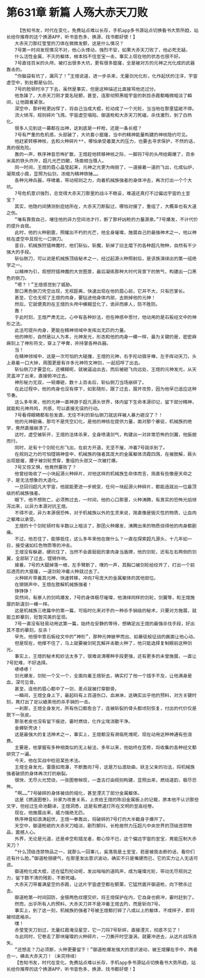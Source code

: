 # 第631章 新篇 人殇大赤天刀败
        【告知书友，时代在变化，免费站点难以长存，手机app多书源站点切换看书大势所趋，站长给你推荐的这个换源APP，听书音色多、换源、找书都好使！】
       大赤天刀那红莹莹的刀体在微微发颤，这是什么情况？
       7号第一时间发现情况不对，他心头悸动，强烈不安，如果大赤天刀败了，他必死无疑。
       什么活性金属，不灭的躯体，根本挡不住至宝一击，事实上现在他的状态也很不好。
       7号直径百米的头颅，被打出很多大坑，更有很多窟窿，全是被对方的元神之光化成的武器轰击的。
       “你脑袋有坑了，漏风了！”王煊说道，进一步杀来，无量剑光化形，化作起伏的汪洋，宇宙虚空中，到处都是仙剑。
       7号的脸顿时冷了下去，虽然是事实，但是这种描述比直接骂他还过分。
       他急躁了，大赤天刀刚才莫名轻颤，甚至，连那彻照黑暗宇宙的刺目赤霞都略微暗淡了瞬间，让他跟着紧张。
       深空中，那杆枪更凶悍了，将自己当成大棍，抡动成了一个光轮，当当地在那里猛砸不停。
       流火倾泻，规则碎片飞溅，宇宙虚空塌陷，御道枪和大赤天刀死磕，杀伐激烈，到了白热化。
       很多人见到这一幕都在出神，这到底是一杆枪，还是一条长棍？
       7号有严重的危机感，头部破了，大坑套小窟窿，当中的精神能量构建的神核隐约可见。
       他赶紧转移神核，去和火种碎片**，哪怕承受着莫大的压力，也要去寻求保护，不然的话，真的很危险。
       轰的一声，秩序神音恐怖扩散，王煊趁他转移神核之际，一脚将7号的头颅给踢爆了，百余米高的铁头炸开，超凡光芒四散，场面相当慑人。
       同一时间，王煊的眉心晶莹起来，元神之光更为绚丽了，一道接着一道的飞出，化成仙炉，凝聚成小鼎，显照为仙剑，浓缩为精神铁锤……
       各种元神兵器，呼啸着，带动规则之力，向着机械族强者的身体冲去，再次打出一个个大坑。
       7号危机意识强烈，总觉得大赤天刀那里的战斗不稳妥，难道还真打不过偏远宇宙的土至宝？
       其实，他隐约间猜测到症结所在，大赤天刀断裂过，哪怕对接了，重组了，大概率也有大道之伤。
       “唯有靠我自己，堵住他的异力空间池才行，断了那杆凶枪的力量源泉。”7号爆发，不计代价的提升自我。
       此时，他的火种剧震，照耀出不朽的光芒，他全身璀璨，施展自己的最强神术之一，他以神核在虚空中具现化一口铡刀。
       昔日，机械族狩猎神魔时，他们斩仙，斩魔，斩掉了旧主麾下的各种超凡物种，自然有不少强大的手段。
       斩仙铡刀，可以说是机械族顶级秘术之一，经过起源火种照射后，是该族演绎出的第一组绝学之一。
       以精神为引，观想狩猎神魔的大世图景，最后凝练那种大时代背景下的煞气，构建出一口黑色的铡刀。
       “嗯？！”王煊感觉到了威胁。
       那口黑色铡刀凭空出现，无视距离，快速出现在他的眉心前，它并不大，只有巴掌长。
       甚至，它也无视了王煊的肉身，要钻进他身体内部，去铡掉他的元神！
       然后，它就便真的在王煊的头颅中模糊显化了，诡异而瘆人，防不胜防。
       轰！
       于此时刻，王煊严肃无比，心中有各种妙法，但在神感中思忖，他动用的是石板经文中的神形之法。
       此法可提升肉身，更能在精神领域中发挥出无匹的力量。
       他的神形，自然是以人为本，元神发光，形态和他的肉身一模一样，最为关键的是，密密麻麻刻上了神形符文，穿上了甲胄，并持掌各种兵器。
       当！
       在精神领域中，这是一次可怕的大碰撞，王煊的元神，右手抡动狼牙棒，左手挥动天刀，头上悬着一口大钟，周围更是有许多元神符文神剑，一起招呼了出去。
       斩仙铡刀才要显化，还模糊呢，就被逼迫出去，而后被砸飞向远处，王煊的元神发光，从天灵盖冲了出来，直接俯冲过去。
       神形秘力无双，一顿爆砸，数十上百击后，斩仙铡刀当场崩碎了。
       在此过程中，他的肉身也没有停下，如影随形，跟了过去，展开攻势，因为他早已适应这种节奏。
       这么多年来，他的元神一直神游于超凡源头世界，体内留下生命本源印记，留下部分精神，就能和元神共鸣，共感，可以直接无误的行动。
       7号看得眼睛都有些发直，无往不利的斩仙铡刀就这样被人暴力砸没了？！
       他的元神剧痛，那可不是凭空幻化，是他的神核在提供力量，面对那个暴徒，机械族的绝学，竟然直接崩溃了。
       这时，虚空被斩开，王煊的法体杀来，全身喷涌剑气，构建出一对非常恐怖的剑翼，他振翅而行。
       同时，足有十个剑轮化形飞出，在前方开道，无坚不摧，冲着7号就杀到了。
       在规则之力的可怕铿锵神音中，机械族的强者其庞大的金属躯体流霞四溅，在被肢解，肩头出现窟窿，腰子被剑轮贯穿，重组的头部又一次被打爆。
       7号又惊又惧，他竟然要败了？
       他曾经吸收了一小块起源火种碎片，对他这样的机械族生命体而言，简直有些像是天命之子，是无法想象的大造化。
       一旦回归超凡大宇宙，他就能更进一步蜕变，任何一块起源火种碎片，都能造就出一位最顶级的机械族强者。
       眼下，他不想败亡，必须熬过去，一时间，他的心口那里，火种沸腾，有真实的恐怖光焰倾泻出来，以异力本源对抗王煊。
       不得不说，异力本源很恐怖，对于机械族以外的生灵来说，简直像是毁灭性的物质，让血肉之躯难以承受。
       王煊的十个剑轮顿时有半数以上暗淡了，那团火种爆发，沸腾出来的物质烧得他的肉身都剧痛。
       不过，他忍住了，能够抵住，这么多年来他在做什么？一直在探索超凡源头，十几年如一日，接受诸如红色物质等的冲击。
       王煊没有躲避，硬抗住了，当然不会直挺挺的拿肉身当盾牌，他的剑轮，还有左右两侧的剑翼，全部斩了过去，铿锵作响。
       接着，7号的大腿掉落一根，左手臂断了，噗的一声，其胸口被剑轮给绞开了，打出一个前后透亮的大窟窿，一道剑轮冲着火种就过去了。
       火种碎片带着其元神，快速转移，冲向7号庞大的金属躯体的其他部位。
       在锵锵声中，王煊在肢解机械族强者！
       铮铮铮！
       突然间，有瘆人的剑鸣爆发，7号的身体极尽璀璨，他演绎同样的剑轮，剑翼等，和王煊施展的斩道剑一模一样。
       这是机械族三绝篇中的第一篇，可临时化来对手的一种杀手锏级的秘术，只要对方施展，就能立即摹刻，短暂完美的呈现。
       7号一直没有轻易动用这第一篇，始终在安静的等待，想确定出王煊的最强杀伐手段，好出其不意的摹刻，反杀！
       早先，他很中意石板经文中的“神形”，那种元神披甲而出、如暴徒般征战的画面让他心动。
       但是现在，他撑不住了，马上就要被剑轮瓦解并击散火种了，他只能选择复制眼前这种剑光。
       事实上，王煊的秘术和妙法太多了，很难说清哪种手段更强，还有更多的未曾施展，一直让7号犯难，不好选择。
       哧哧哧！
       剑光爆发，剑轮一个又一个，全面向着王煊斩去，确实打了他一个措手不及，让他满身是血，深可见骨。
       甚至，连他的眉心都中了一剑，差点就被打穿额骨。
       一瞬间，王煊全身上下，最起码有上百道伤口，血淋淋，这确实出乎他的预料，对方关键时刻，竟打出了足以媲美他的杀手锏的一击。
       一刹那，王煊全身发光，所有伤口都愈合了，连被斩裂的骨头都顷刻恢复，付出的代价仅是脱下一张皮。
       那张老皮也没有留下痕迹，霎时燃烧，化作尘埃消散干净。
       金蝉斩壳诀！
       这是最强大的复活神术之一，事实上，王煊都没有濒临死境呢，现在动用这种神通有些浪费。
       主要是，他掌握有多种相类似的无上秘法，多年以来，他始终在苦修，将收集的各种经文都研究了一遍。
       今天，他在实战中检验某些术法。
       王煊全身发光，雷霆如雨瀑，不断轰向7号，这是万仙渡劫曲，妖主父亲的功法，将机械族强者破损的身体再次打的崩裂。
       很快，无尽火光焚烧，一张图卷映现，一盏古灯由规则构建，显照出来，燃烧道韵，极尽恐怖。
       “啊……”7号破碎的身体被烧的熔化，甚至湮灭了部分金属躯体。
       这是《燃道图卷》，孙家为改善关系，上贡给王煊的陈旧金属板上的记载，原本他不认识那些文字，但经过生命池翻译，王煊洞悉，这是有燃道灯所在文明的至高经卷。
       现在，他施展出来，威力强绝无匹。
       秩序神音如浪涛起伏，王煊一拳轰出，将破碎的7号打的大半截身子爆开了。
       天空中，御道枪砸的大赤天刀暗淡，剧烈颤抖，长枪居然力压超凡中央世界的顶级违禁物品，震撼人心。
       外界，无论是元道，还是卓空和猎龙者，都心惊不已，这个偏远宇宙的至宝，竟能压制大赤天刀？
       “什么顶级违禁物品之一，就那么一回事儿，奚落我是土至宝，若是被我击断的话，看你们还有什么脸。”御道枪很硬气，在那里发出意识波动，确实不只是嘴硬而已，它的实力让人无话可说。
       御道枪化成大棍，还在猛烈抡动呢，发出嗡嗡的道鸣声，成为璀璨光轮，带动无尽规则之力，留下数不清的残影，不断死磕。
       大赤天刀带着满星空的赤霞，让这片宇宙虚空都在颤栗，它猛然震开御道枪，向下劈杀过去。
       御道枪第一时间回防，金银两色纹理交织，将王煊保护在内，它自身也俯冲，霎时赶到了。
       然而，出乎所有人的预料，大赤天刀并不是冲着王煊去旳，而是斩向7号。
       事实上，到了这一刻，机械族的强者7号被王煊都打碎了八成以上的躯体，不成样子，即将被彻底格杀。
       噗！
       赤莹莹天刀划过，无量红霞淹没星空，它一刀将7号斩碎，直接湮灭，彻底不见了！
       与此同时，它卷走了那块璀璨的火种碎片，一刀撕开时空漩涡，就要冲进去，从这片战场消失。
       “还想走？刀必须断，火种更要留下！”御道枪爆发强大的意识波动，被王煊攥在手中，两者合一，横击大赤天刀！（未完待续）
       【告知书友，时代在变化，免费站点难以长存，手机app多书源站点切换看书大势所趋，站长给你推荐的这个换源APP，听书音色多、换源、找书都好使！】
